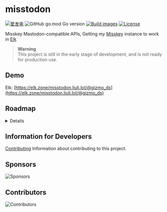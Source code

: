 # misstodon

[![爱发电](https://img.shields.io/badge/dynamic/json?url=https%3A%2F%2Fafdian.net%2Fapi%2Fuser%2Fget-profile%3Fuser_id%3D75e549844b5111ed8df552540025c377&query=%24.data.user.name&label=%E7%88%B1%E5%8F%91%E7%94%B5&color=%23946ce6)](https://afdian.net/a/gizmo)
![GitHub go.mod Go version](https://img.shields.io/github/go-mod/go-version/gizmo-ds/misstodon?style=flat-square)
[![Build images](https://img.shields.io/github/actions/workflow/status/gizmo-ds/misstodon/images.yaml?branch=main&label=docker%20image&style=flat-square)](https://github.com/gizmo-ds/misstodon/actions/workflows/images.yaml)
[![License](https://img.shields.io/github/license/gizmo-ds/misstodon?style=flat-square)](./LICENSE)

Misskey Mastodon-compatible APIs, Getting my [Misskey](https://github.com/misskey-dev/misskey/tree/13.2.0) instance to work in [Elk](https://github.com/elk-zone/elk)

> **Warning**  
> This project is still in the early stage of development, and is not ready for production use.

## Demo

Elk: [https://elk.zone/misstodon.liuli.lol/@gizmo_ds](https://elk.zone/misstodon.liuli.lol/@gizmo_ds)

## Roadmap

<details>

- [x] .well-known
  - [x] `GET` /.well-known/webfinger
  - [x] `GET` /.well-known/nodeinfo
- [x] Nodeinfo
  - [x] `GET` /nodeinfo/2.0
- [ ] Auth
  - [x] `GET` /oauth/authorize
  - [x] `POST` /oauth/token
  - [x] `POST` /api/v1/apps
  - [ ] `GET` /api/v1/apps/verify_credentials
- [x] Instance
  - [x] `GET` /api/v1/instance
  - [x] `GET` /api/v1/custom_emojis
- [ ] Accounts
  - [x] `GET` /api/v1/accounts/lookup
  - [x] `GET` /api/v1/accounts/:user_id
  - [x] `GET` /api/v1/accounts/verify_credentials
  - [ ] `PATCH` /api/v1/accounts/update_credentials
  - [x] `GET` /api/v1/accounts/relationships
  - [ ] `GET` /api/v1/accounts/:user_id/statuses
  - [x] `GET` /api/v1/accounts/:user_id/following
  - [x] `GET` /api/v1/accounts/:user_id/followers
  - [x] `POST` /api/v1/accounts/:user_id/follow
  - [x] `POST` /api/v1/accounts/:user_id/unfollow
  - [x] `GET` /api/v1/follow_requests
  - [x] `POST` /api/v1/accounts/:user_id/mute
  - [x] `POST` /api/v1/accounts/:user_id/unmute
  - [x] `GET` /api/v1/bookmarks
  - [x] `GET` /api/v1/favourites
- [ ] Statuses
  - [x] `POST` /api/v1/statuses
  - [x] `GET` /api/v1/statuses/:status_id
  - [ ] `GET` /api/v1/statuses/:status_id/context
  - [x] `POST` /api/v1/statuses/:status_id/favourite
  - [x] `POST` /api/v1/statuses/:status_id/unfavourite
  - [x] `POST` /api/v1/statuses/:status_id/bookmark
  - [x] `POST` /api/v1/statuses/:status_id/unbookmark
  - [ ] `GET` /api/v1/statuses/:status_id/favourited_by
  - [ ] `GET` /api/v1/statuses/:status_id/reblogged_by
- [x] Timelines
  - [x] `GET` /api/v1/timelines/home
  - [x] `GET` /api/v1/timelines/public
  - [x] `GET` /api/v1/timelines/tag/:hashtag
- [ ] Push
  - [ ] `GET` /api/v1/notifications
- [ ] Streaming
  - [ ] `WS` /api/v1/streaming
- [ ] Search
  - [ ] `GET` /api/v2/search
- [ ] Conversations
  - [ ] `GET` /api/v1/conversations
- [x] Trends
  - [x] `GET` /api/v1/trends/statuses
  - [x] `GET` /api/v1/trends/tags
- [x] Media
  - [x] `POST` /api/v1/media
  - [x] `POST` /api/v2/media

</details>

## Information for Developers

[Contributing](./CONTRIBUTING.md) Information about contributing to this project.

## Sponsors

![Sponsors](https://afdian-connect.deno.dev/sponsor.svg)

## Contributors

![Contributors](https://contributors.liuli.lol/gizmo-ds/misstodon/contributors.svg?align=left)
